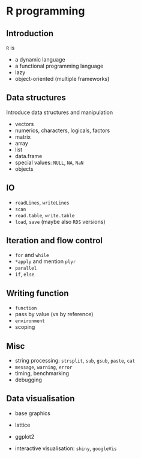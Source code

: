 # R programming

## Introduction

`R` is 
- a dynamic language
- a functional programming language 
- lazy
- object-oriented (multiple frameworks)

## Data structures

Introduce data structures and manipulation 

- vectors
- numerics, characters, logicals, factors
- matrix
- array
- list
- data.frame
- special values: `NULL`, `NA`, `NaN`
- objects

## IO

- `readLines`, `writeLines`
- `scan`
- `read.table`, `write.table`
- `load`, `save` (maybe also `RDS` versions)

## Iteration and flow control 

- `for` and `while`
- `*apply` and mention `plyr`
- `parallel`
- `if`, `else`

## Writing function
- `function`
- pass by value (vs by reference)
- `environment`
- scoping

## Misc

- string processing: `strsplit`, `sub`, `gsub`, `paste`, `cat`
- `message`, `warning`, `error`
- timing, benchmarking
- debugging

## Data visualisation

- base graphics
- lattice
- ggplot2

- interactive visualisation: `shiny`, `googleVis`
